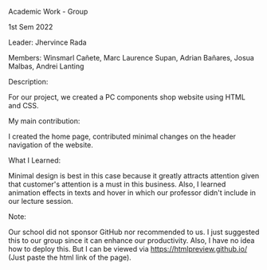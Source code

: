 Academic Work - Group 

1st Sem 2022

Leader:  Jhervince Rada

Members: Winsmarl Cañete, Marc Laurence Supan, Adrian Bañares, Josua Malbas, Andrei Lanting
         
         
Description: 

 For our project, we created a PC components shop website using HTML and CSS.
         
         
My main contribution:
        
   I created the home page, contributed minimal changes on the header navigation of the website.
   

What I Learned:

   Minimal design is best in this case because it greatly attracts attention given that customer's attention is a must in this business.
   Also, I learned animation effects in texts and hover in which our professor didn't include in our lecture session.
         
               
Note:

   Our school did not sponsor GitHub nor recommended to us. I just suggested this to our group since it can enhance our productivity.
   Also, I have no idea how to deploy this. But I can be viewed via https://htmlpreview.github.io/ (Just paste the html link of the page).

